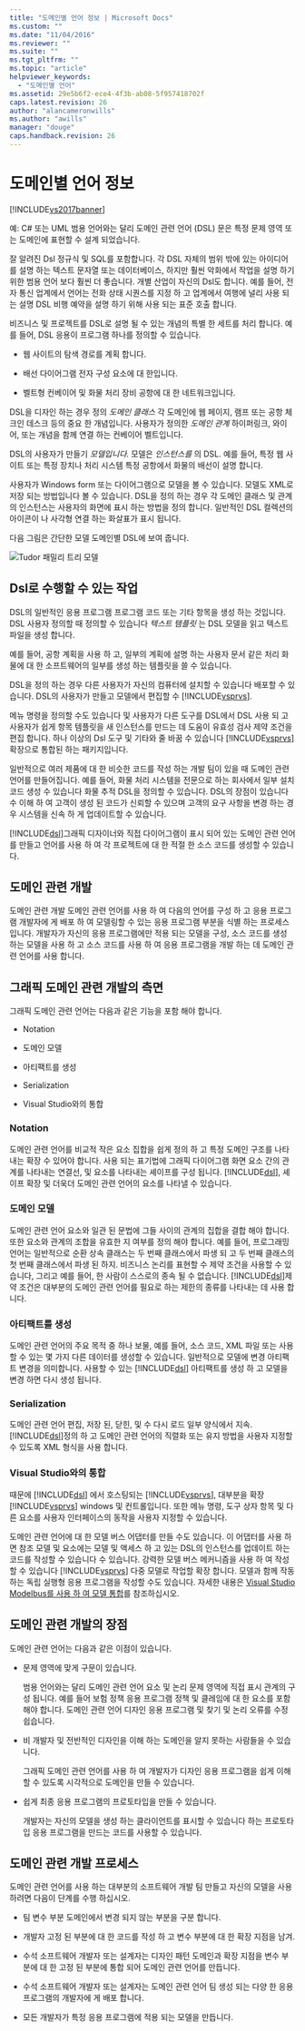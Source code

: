 ```yaml
---
title: "도메인별 언어 정보 | Microsoft Docs"
ms.custom: ""
ms.date: "11/04/2016"
ms.reviewer: ""
ms.suite: ""
ms.tgt_pltfrm: ""
ms.topic: "article"
helpviewer_keywords: 
  - "도메인별 언어"
ms.assetid: 29e5b6f2-ece4-4f3b-ab08-5f957418702f
caps.latest.revision: 26
author: "alancameronwills"
ms.author: "awills"
manager: "douge"
caps.handback.revision: 26
---
```

# 도메인별 언어 정보
[!INCLUDE[vs2017banner](../code-quality/includes/vs2017banner.md)]

예: C\# 또는 UML 범용 언어와는 달리 도메인 관련 언어 \(DSL\) 문은 특정 문제 영역 또는 도메인에 표현할 수 설계 되었습니다.  
  
 잘 알려진 Dsl 정규식 및 SQL를 포함합니다.  각 DSL 자체의 범위 밖에 있는 아이디어를 설명 하는 텍스트 문자열 또는 데이터베이스, 하지만 훨씬 악화에서 작업을 설명 하기 위한 범용 언어 보다 훨씬 더 좋습니다.  개별 산업이 자신의 Dsl도 합니다.  예를 들어, 전자 통신 업계에서 언어는 전화 상태 시퀀스를 지정 하 고 업계에서 여행에 널리 사용 되는 설명 DSL 비행 예약을 설명 하기 위해 사용 되는 표준 호출 합니다.  
  
 비즈니스 및 프로젝트를 DSL로 설명 될 수 있는 개념의 특별 한 세트를 처리 합니다.  예를 들어, DSL 응용이 프로그램 하나를 정의할 수 있습니다.  
  
-   웹 사이트의 탐색 경로를 계획 합니다.  
  
-   배선 다이어그램 전자 구성 요소에 대 한입니다.  
  
-   벨트형 컨베이어 및 화물 처리 장비 공항에 대 한 네트워크입니다.  
  
 DSL을 디자인 하는 경우 정의  *도메인 클래스* 각 도메인에 웹 페이지, 램프 또는 공항 체크인 데스크 등의 중요 한 개념입니다.  사용자가 정의한  *도메인 관계* 하이퍼링크, 와이어, 또는 개념을 함께 연결 하는 컨베이어 벨트입니다.  
  
 DSL의 사용자가 만들기  *모델입니다.* 모델은  *인스턴스를* 의 DSL.  예를 들어, 특정 웹 사이트 또는 특정 장치나 처리 시스템 특정 공항에서 화물의 배선이 설명 합니다.  
  
 사용자가 Windows form 또는 다이어그램으로 모델을 볼 수 있습니다.  모델도 XML로 저장 되는 방법입니다 볼 수 있습니다.  DSL을 정의 하는 경우 각 도메인 클래스 및 관계의 인스턴스는 사용자의 화면에 표시 하는 방법을 정의 합니다.  일반적인 DSL 컬렉션의 아이콘이 나 사각형 연결 하는 화살표가 표시 됩니다.  
  
 다음 그림은 간단한 모델 도메인별 DSL에 보여 줍니다.  
  
 ![Tudor 패밀리 트리 모델](~/modeling/media/tudor_familytreemodel.png "Tudor\_FamilyTreeModel")  
  
## Dsl로 수행할 수 있는 작업  
 DSL의 일반적인 응용 프로그램 프로그램 코드 또는 기타 항목을 생성 하는 것입니다.  DSL 사용자 정의할 때 정의할 수 있습니다  *텍스트 템플릿* 는 DSL 모델을 읽고 텍스트 파일을 생성 합니다.  
  
 예를 들어, 공항 계획을 사용 하 고, 일부의 계획에 설명 하는 사용자 문서 같은 처리 화물에 대 한 소프트웨어의 일부를 생성 하는 템플릿을 쓸 수 있습니다.  
  
 DSL을 정의 하는 경우 다른 사용자가 자신의 컴퓨터에 설치할 수 있습니다 배포할 수 있습니다.  DSL의 사용자가 만들고 모델에서 편집할 수 [!INCLUDE[vsprvs](../code-quality/includes/vsprvs_md.md)].  
  
 메뉴 명령을 정의할 수도 있습니다 및 사용자가 다른 도구를 DSL에서 DSL 사용 되 고 사용자가 쉽게 항목 템플릿을 새 인스턴스를 만드는 데 도움이 유효성 검사 제약 조건을 편집 합니다.  하나 이상의 Dsl 도구 및 기타와 줄 바꿈 수 있습니다 [!INCLUDE[vsprvs](../code-quality/includes/vsprvs_md.md)] 확장으로 통합된 하는 패키지입니다.  
  
 일반적으로 여러 제품에 대 한 비슷한 코드를 작성 하는 개발 팀이 있을 때 도메인 관련 언어를 만들어집니다.  예를 들어, 화물 처리 시스템을 전문으로 하는 회사에서 일부 설치 코드 생성 수 있습니다 화물 추적 DSL을 정의할 수 있습니다.  DSL의 장점이 있습니다 수 이해 하 여 고객이 생성 된 코드가 신뢰할 수 있으며 고객의 요구 사항을 변경 하는 경우 시스템을 신속 하 게 업데이트할 수 있습니다.  
  
 [!INCLUDE[dsl](../modeling/includes/dsl_md.md)]그래픽 디자이너와 직접 다이어그램이 표시 되어 있는 도메인 관련 언어를 만들고 언어를 사용 하 여 각 프로젝트에 대 한 적절 한 소스 코드를 생성할 수 있습니다.  
  
## 도메인 관련 개발  
 도메인 관련 개발 도메인 관련 언어를 사용 하 여 다음의 언어를 구성 하 고 응용 프로그램 개발자에 게 배포 하 여 모델링할 수 있는 응용 프로그램 부분을 식별 하는 프로세스입니다.  개발자가 자신의 응용 프로그램에만 적용 되는 모델을 구성, 소스 코드를 생성 하는 모델을 사용 하 고 소스 코드를 사용 하 여 응용 프로그램을 개발 하는 데 도메인 관련 언어를 사용 합니다.  
  
## 그래픽 도메인 관련 개발의 측면  
 그래픽 도메인 관련 언어는 다음과 같은 기능을 포함 해야 합니다.  
  
-   Notation  
  
-   도메인 모델  
  
-   아티팩트를 생성  
  
-   Serialization  
  
-   Visual Studio와의 통합  
  
### Notation  
 도메인 관련 언어를 비교적 작은 요소 집합을 쉽게 정의 하 고 특정 도메인 구조를 나타내는 확장 수 있어야 합니다.  사용 되는 표기법에 그래픽 다이어그램 화면 요소 간의 관계를 나타내는 연결선, 및 요소를 나타내는 셰이프를 구성 됩니다.  [!INCLUDE[dsl](../modeling/includes/dsl_md.md)], 셰이프 확장 및 더욱더 도메인 관련 언어의 요소를 나타낼 수 있습니다.  
  
### 도메인 모델  
 도메인 관련 언어 요소와 일관 된 문법에 그들 사이의 관계의 집합을 결합 해야 합니다.  또한 요소와 관계의 조합을 유효한 지 여부를 정의 해야 합니다.  예를 들어, 프로그래밍 언어는 일반적으로 순환 상속 클래스는 두 번째 클래스에서 파생 되 고 두 번째 클래스의 첫 번째 클래스에서 파생 된 하지.  비즈니스 논리를 표현할 수 제약 조건을 사용할 수 있습니다, 그리고 예를 들어, 한 사람이 스스로의 종속 될 수 없습니다.  [!INCLUDE[dsl](../modeling/includes/dsl_md.md)]제약 조건은 대부분의 도메인 관련 언어를 필요로 하는 제한의 종류를 나타내는 데 사용 합니다.  
  
### 아티팩트를 생성  
 도메인 관련 언어의 주요 목적 중 하나 보물, 예를 들어, 소스 코드, XML 파일 또는 사용할 수 있는 몇 가지 다른 데이터를 생성할 수 있습니다.  일반적으로 모델에 변경 아티팩트 변경을 의미합니다.  사용할 수 있는 [!INCLUDE[dsl](../modeling/includes/dsl_md.md)] 아티팩트를 생성 하 고 모델을 변경 하면 다시 생성 됩니다.  
  
### Serialization  
 도메인 관련 언어 편집, 저장 된, 닫힌, 및 수 다시 로드 일부 양식에서 지속.  [!INCLUDE[dsl](../modeling/includes/dsl_md.md)]정의 하 고 도메인 관련 언어의 직렬화 또는 유지 방법을 사용자 지정할 수 있도록 XML 형식을 사용 합니다.  
  
### Visual Studio와의 통합  
 때문에 [!INCLUDE[dsl](../modeling/includes/dsl_md.md)] 에서 호스팅되는 [!INCLUDE[vsprvs](../code-quality/includes/vsprvs_md.md)], 대부분을 확장 [!INCLUDE[vsprvs](../code-quality/includes/vsprvs_md.md)] windows 및 컨트롤입니다.  또한 메뉴 명령, 도구 상자 항목 및 다른 요소를 사용자 인터페이스의 동작을 사용자 지정할 수 있습니다.  
  
 도메인 관련 언어에 대 한 모델 버스 어댑터를 만들 수도 있습니다.  이 어댑터를 사용 하면 참조 모델 및 요소에는 모델 및 액세스 하 고 있는 DSL의 인스턴스를 업데이트 하는 코드를 작성할 수 있습니다 수 있습니다.  강력한 모델 버스 메커니즘을 사용 하 여 작성할 수 있습니다 [!INCLUDE[vsprvs](../code-quality/includes/vsprvs_md.md)] 다중 모델로 작업할 확장 합니다.  모델과 함께 작동 하는 독립 실행형 응용 프로그램을 작성할 수도 있습니다.  자세한 내용은 [Visual Studio Modelbus를 사용 하 여 모델 통합](../modeling/integrating-models-by-using-visual-studio-modelbus.md)를 참조하십시오.  
  
## 도메인 관련 개발의 장점  
 도메인 관련 언어는 다음과 같은 이점이 있습니다.  
  
-   문제 영역에 맞게 구문이 있습니다.  
  
     범용 언어와는 달리 도메인 관련 언어 요소 및 논리 문제 영역에 직접 표시 관계의 구성 됩니다.  예를 들어 보험 정책 응용 프로그램 정책 및 클레임에 대 한 요소를 포함 해야 합니다.  도메인 관련 언어 디자인 응용 프로그램 및 찾기 및 논리 오류를 수정 쉽습니다.  
  
-   비 개발자 및 전반적인 디자인을 이해 하는 도메인을 알지 못하는 사람들을 수 있습니다.  
  
     그래픽 도메인 관련 언어를 사용 하 여 개발자가 디자인 응용 프로그램을 쉽게 이해할 수 있도록 시각적으로 도메인을 만들 수 있습니다.  
  
-   쉽게 최종 응용 프로그램의 프로토타입을 만들 수 있습니다.  
  
     개발자는 자신의 모델을 생성 하는 클라이언트를 표시할 수 있습니다 하는 프로토타입 응용 프로그램을 만드는 코드를 사용할 수 있습니다.  
  
## 도메인 관련 개발 프로세스  
 도메인 관련 언어를 사용 하는 대부분의 소프트웨어 개발 팀 만들고 자신의 모델을 사용 하려면 다음이 단계를 수행 하십시오.  
  
-   팀 변수 부분 도메인에서 변경 되지 않는 부분을 구분 합니다.  
  
-   개발자 고정 된 부분에 대 한 코드를 작성 하 고 변수 부분에 대 한 확장 지점을 남겨.  
  
-   수석 소프트웨어 개발자 또는 설계자는 디자인 패턴 도메인과 확장 지점을 변수 부분에 대 한 고정 된 부분에 통합 되어 도메인 관련 언어를 만듭니다.  
  
-   수석 소프트웨어 개발자 또는 설계자는 도메인 관련 언어 팀 생성 되는 다양 한 응용 프로그램의 개발자에 게 배포 합니다.  
  
-   모든 개발자가 특정 응용 프로그램에 적용 되는 모델을 만듭니다.